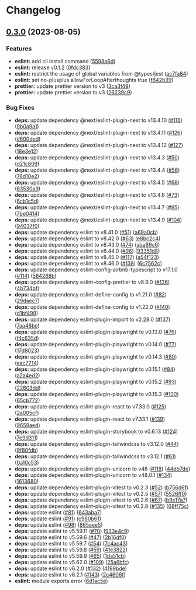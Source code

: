 # Changelog

## [0.3.0](https://github.com/nozomiishii/configs/compare/eslint-config-v0.2.3...eslint-config-v0.3.0) (2023-08-05)


### Features

* **eslint:** add cli install command ([5598a6d](https://github.com/nozomiishii/configs/commit/5598a6d56aecc37972b256ce9b91c1dfbf0e0669))
* **eslint:** release v0.1.2 ([0fdc383](https://github.com/nozomiishii/configs/commit/0fdc38329338f690e2c60f0a3c110d99caf72cef))
* **eslint:** restrict the usage of global variables from @types/jest ([ac7fa84](https://github.com/nozomiishii/configs/commit/ac7fa84623ff0ed7dad21524ef4ab0777e82d767))
* **eslint:** set no-plusplus allowForLoopAfterthoughts true ([f642b39](https://github.com/nozomiishii/configs/commit/f642b395e2b5755150252e23722e93a6515c86a2))
* **prettier:** update prettier version to v3 ([3ca3f49](https://github.com/nozomiishii/configs/commit/3ca3f49e8418f0507084983740bab3596a9f6460))
* **prettier:** update prettier version to v3 ([26239c9](https://github.com/nozomiishii/configs/commit/26239c9361d60734a5a13f635c4161de80bffbaa))


### Bug Fixes

* **deps:** update dependency @next/eslint-plugin-next to v13.4.10 ([#116](https://github.com/nozomiishii/configs/issues/116)) ([9b0a9a1](https://github.com/nozomiishii/configs/commit/9b0a9a1b011836e9ea649d0e558a14f495d0e5a6))
* **deps:** update dependency @next/eslint-plugin-next to v13.4.11 ([#126](https://github.com/nozomiishii/configs/issues/126)) ([d600ded](https://github.com/nozomiishii/configs/commit/d600ded73ede27d1a992a1930e3b4d6f41d65da3))
* **deps:** update dependency @next/eslint-plugin-next to v13.4.12 ([#127](https://github.com/nozomiishii/configs/issues/127)) ([18e3e12](https://github.com/nozomiishii/configs/commit/18e3e125c16d0402114917cdd155f6e84053208a))
* **deps:** update dependency @next/eslint-plugin-next to v13.4.3 ([#50](https://github.com/nozomiishii/configs/issues/50)) ([d21c809](https://github.com/nozomiishii/configs/commit/d21c809784b2d771f26def25f464ebe6f08149a8))
* **deps:** update dependency @next/eslint-plugin-next to v13.4.4 ([#56](https://github.com/nozomiishii/configs/issues/56)) ([76d10e2](https://github.com/nozomiishii/configs/commit/76d10e258572ee3c687aa38ab2509931bc758d3f))
* **deps:** update dependency @next/eslint-plugin-next to v13.4.5 ([#68](https://github.com/nozomiishii/configs/issues/68)) ([63530a9](https://github.com/nozomiishii/configs/commit/63530a9dd7bd4116fa669304ac1af8ccd3ae0600))
* **deps:** update dependency @next/eslint-plugin-next to v13.4.6 ([#73](https://github.com/nozomiishii/configs/issues/73)) ([6cb1c5d](https://github.com/nozomiishii/configs/commit/6cb1c5d33997a8b63f08b281115e9ed303a15163))
* **deps:** update dependency @next/eslint-plugin-next to v13.4.7 ([#85](https://github.com/nozomiishii/configs/issues/85)) ([7be0414](https://github.com/nozomiishii/configs/commit/7be04144e8c344c07394e7b6e266d80948256763))
* **deps:** update dependency @next/eslint-plugin-next to v13.4.9 ([#104](https://github.com/nozomiishii/configs/issues/104)) ([94037f0](https://github.com/nozomiishii/configs/commit/94037f0c5ceb329ec5b5873b873ea69f634d6f5e))
* **deps:** update dependency eslint to v8.41.0 ([#51](https://github.com/nozomiishii/configs/issues/51)) ([a69a0cb](https://github.com/nozomiishii/configs/commit/a69a0cb289f4f32d81213dfc2c54a3114fcbe75b))
* **deps:** update dependency eslint to v8.42.0 ([#63](https://github.com/nozomiishii/configs/issues/63)) ([e8bc2c4](https://github.com/nozomiishii/configs/commit/e8bc2c422f8bbbda31865e079fb3ab3a046c41be))
* **deps:** update dependency eslint to v8.43.0 ([#74](https://github.com/nozomiishii/configs/issues/74)) ([aba89c6](https://github.com/nozomiishii/configs/commit/aba89c6a8cfc51a228f1d4447c21d577998fc91c))
* **deps:** update dependency eslint to v8.44.0 ([#96](https://github.com/nozomiishii/configs/issues/96)) ([93351d8](https://github.com/nozomiishii/configs/commit/93351d82827143e0cf0a1aa50e9591c9c1b07b16))
* **deps:** update dependency eslint to v8.45.0 ([#117](https://github.com/nozomiishii/configs/issues/117)) ([a54f123](https://github.com/nozomiishii/configs/commit/a54f1237d89988b5897b8cbce94464a5bed52111))
* **deps:** update dependency eslint to v8.46.0 ([#138](https://github.com/nozomiishii/configs/issues/138)) ([6c7562c](https://github.com/nozomiishii/configs/commit/6c7562ca0d73fa09e1c78e822d8e96f613e8e667))
* **deps:** update dependency eslint-config-airbnb-typescript to v17.1.0 ([#114](https://github.com/nozomiishii/configs/issues/114)) ([584268b](https://github.com/nozomiishii/configs/commit/584268bc3b04d6bd605ed68fd920b48d97dd8da9))
* **deps:** update dependency eslint-config-prettier to v8.9.0 ([#136](https://github.com/nozomiishii/configs/issues/136)) ([4b734bf](https://github.com/nozomiishii/configs/commit/4b734bf1ebc8d43baa0173348d27c2b07eddc850))
* **deps:** update dependency eslint-define-config to v1.21.0 ([#82](https://github.com/nozomiishii/configs/issues/82)) ([29daec7](https://github.com/nozomiishii/configs/commit/29daec7aa297abfb2d977e043929b41265d94f94))
* **deps:** update dependency eslint-define-config to v1.22.0 ([#140](https://github.com/nozomiishii/configs/issues/140)) ([d1bf499](https://github.com/nozomiishii/configs/commit/d1bf499c42439500750b644b969ffd48e8d45ffb))
* **deps:** update dependency eslint-plugin-import to v2.28.0 ([#137](https://github.com/nozomiishii/configs/issues/137)) ([7aa46be](https://github.com/nozomiishii/configs/commit/7aa46be7e20fd331adedcb1294f4e00eaa7f64ec))
* **deps:** update dependency eslint-plugin-playwright to v0.13.0 ([#76](https://github.com/nozomiishii/configs/issues/76)) ([f4c635d](https://github.com/nozomiishii/configs/commit/f4c635df23c2ec9eaa83b564d68bfc6498794bbd))
* **deps:** update dependency eslint-plugin-playwright to v0.14.0 ([#77](https://github.com/nozomiishii/configs/issues/77)) ([17d8023](https://github.com/nozomiishii/configs/commit/17d8023dcc56ef9513bad4d813b1cde72db357ca))
* **deps:** update dependency eslint-plugin-playwright to v0.14.3 ([#80](https://github.com/nozomiishii/configs/issues/80)) ([eac7714](https://github.com/nozomiishii/configs/commit/eac77148a2575d47ffd63747cd68a888e85e502f))
* **deps:** update dependency eslint-plugin-playwright to v0.15.1 ([#84](https://github.com/nozomiishii/configs/issues/84)) ([a2a4ed2](https://github.com/nozomiishii/configs/commit/a2a4ed2665a1f2f45c00f649fa8f7ad6ae5619c4))
* **deps:** update dependency eslint-plugin-playwright to v0.15.2 ([#93](https://github.com/nozomiishii/configs/issues/93)) ([22603dd](https://github.com/nozomiishii/configs/commit/22603ddfc272da056799002992e79562348d3e36))
* **deps:** update dependency eslint-plugin-playwright to v0.15.3 ([#100](https://github.com/nozomiishii/configs/issues/100)) ([65cb772](https://github.com/nozomiishii/configs/commit/65cb772617b906bd8572b029a76b6181705f9032))
* **deps:** update dependency eslint-plugin-react to v7.33.0 ([#125](https://github.com/nozomiishii/configs/issues/125)) ([2a005cf](https://github.com/nozomiishii/configs/commit/2a005cfee8d35aefdbd33634a7fbe75127a3fb70))
* **deps:** update dependency eslint-plugin-react to v7.33.1 ([#139](https://github.com/nozomiishii/configs/issues/139)) ([9659aed](https://github.com/nozomiishii/configs/commit/9659aed88fadb4e8934d67697c99eca3aee0ac35))
* **deps:** update dependency eslint-plugin-storybook to v0.6.13 ([#124](https://github.com/nozomiishii/configs/issues/124)) ([7e9d311](https://github.com/nozomiishii/configs/commit/7e9d31199d08bf7df1d12c206134c61b42c1112b))
* **deps:** update dependency eslint-plugin-tailwindcss to v3.12.0 ([#44](https://github.com/nozomiishii/configs/issues/44)) ([9f80fdb](https://github.com/nozomiishii/configs/commit/9f80fdb525d4e407a6d45605f425f5fdccebad47))
* **deps:** update dependency eslint-plugin-tailwindcss to v3.12.1 ([#61](https://github.com/nozomiishii/configs/issues/61)) ([0a10c53](https://github.com/nozomiishii/configs/commit/0a10c53d2f60636485f05aca671a55ee908bc9bd))
* **deps:** update dependency eslint-plugin-unicorn to v48 ([#118](https://github.com/nozomiishii/configs/issues/118)) ([44db7de](https://github.com/nozomiishii/configs/commit/44db7de74d87fcf1811ed8a69b73d7f04c1f0261))
* **deps:** update dependency eslint-plugin-unicorn to v48.0.1 ([#134](https://github.com/nozomiishii/configs/issues/134)) ([1613680](https://github.com/nozomiishii/configs/commit/161368030e06bb483e40bcf2316e24748368ccb3))
* **deps:** update dependency eslint-plugin-vitest to v0.2.3 ([#52](https://github.com/nozomiishii/configs/issues/52)) ([b756d6f](https://github.com/nozomiishii/configs/commit/b756d6f146d81200a41180d7cddc4facd6b2b428))
* **deps:** update dependency eslint-plugin-vitest to v0.2.5 ([#57](https://github.com/nozomiishii/configs/issues/57)) ([5526ff0](https://github.com/nozomiishii/configs/commit/5526ff01e5b57cc648796a6048fbf1d53c0b03d2))
* **deps:** update dependency eslint-plugin-vitest to v0.2.6 ([#67](https://github.com/nozomiishii/configs/issues/67)) ([b9e17a7](https://github.com/nozomiishii/configs/commit/b9e17a7b77f3d1af3a083aebd685d99288962e4f))
* **deps:** update dependency eslint-plugin-vitest to v0.2.8 ([#135](https://github.com/nozomiishii/configs/issues/135)) ([68ff75c](https://github.com/nozomiishii/configs/commit/68ff75cc19403f4160f2a69b70e1664a09fa55b5))
* **deps:** update eslint ([#81](https://github.com/nozomiishii/configs/issues/81)) ([643aba7](https://github.com/nozomiishii/configs/commit/643aba76d67aab363dca88cd30015f1b78b85ba7))
* **deps:** update eslint ([#91](https://github.com/nozomiishii/configs/issues/91)) ([c980b61](https://github.com/nozomiishii/configs/commit/c980b619071e0e3248009b9c771d6dc5d287f772))
* **deps:** update eslint ([#98](https://github.com/nozomiishii/configs/issues/98)) ([865aee5](https://github.com/nozomiishii/configs/commit/865aee5cf7b0636f00a01aba621cbf5a09febefa))
* **deps:** update eslint to v5.59.11 ([#70](https://github.com/nozomiishii/configs/issues/70)) ([933e4c9](https://github.com/nozomiishii/configs/commit/933e4c93f04d4c1f31d47b67cb79b059e35ec3e5))
* **deps:** update eslint to v5.59.6 ([#47](https://github.com/nozomiishii/configs/issues/47)) ([2b16df0](https://github.com/nozomiishii/configs/commit/2b16df0483279b5f88b3530a9beeda75972598c2))
* **deps:** update eslint to v5.59.7 ([#54](https://github.com/nozomiishii/configs/issues/54)) ([7c4ac43](https://github.com/nozomiishii/configs/commit/7c4ac4361cfdaca4bc33b90a61069eb897e07024))
* **deps:** update eslint to v5.59.8 ([#59](https://github.com/nozomiishii/configs/issues/59)) ([41e3822](https://github.com/nozomiishii/configs/commit/41e3822ef3e507115e21d9a91bfb6362c713618f))
* **deps:** update eslint to v5.59.9 ([#65](https://github.com/nozomiishii/configs/issues/65)) ([1da51cb](https://github.com/nozomiishii/configs/commit/1da51cb23e4c505b9d734a5fcdba98d9e281b517))
* **deps:** update eslint to v5.62.0 ([#109](https://github.com/nozomiishii/configs/issues/109)) ([25a6bfc](https://github.com/nozomiishii/configs/commit/25a6bfc52c97180b5af77bec61473910def8def7))
* **deps:** update eslint to v6.2.0 ([#132](https://github.com/nozomiishii/configs/issues/132)) ([4199bde](https://github.com/nozomiishii/configs/commit/4199bde472aba2ed3fcb6a4f130cbffe4c519788))
* **deps:** update eslint to v6.2.1 ([#143](https://github.com/nozomiishii/configs/issues/143)) ([2c4606f](https://github.com/nozomiishii/configs/commit/2c4606f0dd9b0db2617f8cfc3862c53ea9254b93))
* **eslint:** module exports error ([6d1ac5e](https://github.com/nozomiishii/configs/commit/6d1ac5ec6bfc05240ec08ca282b01bb42654dc0f))
